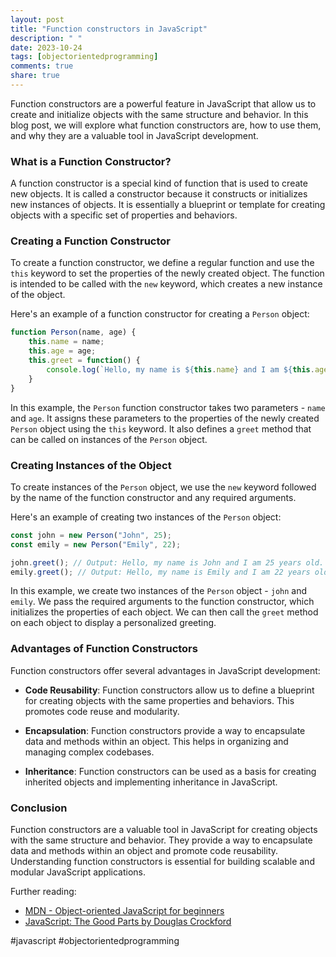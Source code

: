 ```yaml
---
layout: post
title: "Function constructors in JavaScript"
description: " "
date: 2023-10-24
tags: [objectorientedprogramming]
comments: true
share: true
---
```


Function constructors are a powerful feature in JavaScript that allow us to create and initialize objects with the same structure and behavior. In this blog post, we will explore what function constructors are, how to use them, and why they are a valuable tool in JavaScript development.

### What is a Function Constructor?

A function constructor is a special kind of function that is used to create new objects. It is called a constructor because it constructs or initializes new instances of objects. It is essentially a blueprint or template for creating objects with a specific set of properties and behaviors.

### Creating a Function Constructor

To create a function constructor, we define a regular function and use the `this` keyword to set the properties of the newly created object. The function is intended to be called with the `new` keyword, which creates a new instance of the object.

Here's an example of a function constructor for creating a `Person` object:

```javascript
function Person(name, age) {
    this.name = name;
    this.age = age;
    this.greet = function() {
        console.log(`Hello, my name is ${this.name} and I am ${this.age} years old.`);
    }
}
```

In this example, the `Person` function constructor takes two parameters - `name` and `age`. It assigns these parameters to the properties of the newly created `Person` object using the `this` keyword. It also defines a `greet` method that can be called on instances of the `Person` object.

### Creating Instances of the Object

To create instances of the `Person` object, we use the `new` keyword followed by the name of the function constructor and any required arguments.

Here's an example of creating two instances of the `Person` object:

```javascript
const john = new Person("John", 25);
const emily = new Person("Emily", 22);

john.greet(); // Output: Hello, my name is John and I am 25 years old.
emily.greet(); // Output: Hello, my name is Emily and I am 22 years old.
```

In this example, we create two instances of the `Person` object - `john` and `emily`. We pass the required arguments to the function constructor, which initializes the properties of each object. We can then call the `greet` method on each object to display a personalized greeting.

### Advantages of Function Constructors

Function constructors offer several advantages in JavaScript development:

- **Code Reusability**: Function constructors allow us to define a blueprint for creating objects with the same properties and behaviors. This promotes code reuse and modularity.

- **Encapsulation**: Function constructors provide a way to encapsulate data and methods within an object. This helps in organizing and managing complex codebases.

- **Inheritance**: Function constructors can be used as a basis for creating inherited objects and implementing inheritance in JavaScript.

### Conclusion

Function constructors are a valuable tool in JavaScript for creating objects with the same structure and behavior. They provide a way to encapsulate data and methods within an object and promote code reusability. Understanding function constructors is essential for building scalable and modular JavaScript applications.

Further reading:
- [MDN - Object-oriented JavaScript for beginners](https://developer.mozilla.org/en-US/docs/Learn/JavaScript/Objects/Object-oriented_JS)
- [JavaScript: The Good Parts by Douglas Crockford](https://www.oreilly.com/library/view/javascript-the-good/9780596517748/)
  
\#javascript \#objectorientedprogramming